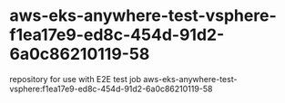 # aws-eks-anywhere-test-vsphere-f1ea17e9-ed8c-454d-91d2-6a0c86210119-58
repository for use with E2E test job aws-eks-anywhere-test-vsphere:f1ea17e9-ed8c-454d-91d2-6a0c86210119-58
